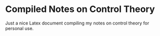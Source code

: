 # Compiled Notes on Control Theory
Just a nice Latex document compiling my notes on control theory for personal use.